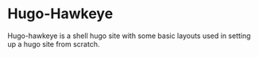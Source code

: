 # Hugo-Hawkeye

Hugo-hawkeye is a shell hugo site with some basic layouts used in setting up a hugo site from scratch.
